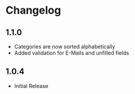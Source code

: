 # Changelog

## 1.1.0
 - Categories are now sorted alphabetically
 - Added validation for E-Mails and unfilled fields

## 1.0.4
 - Initial Release
